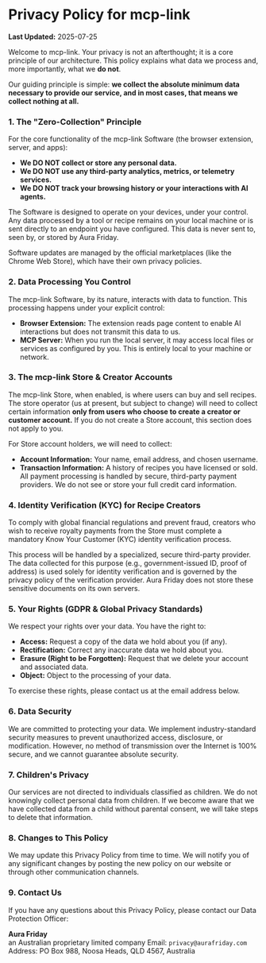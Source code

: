 # Privacy Policy for mcp-link

**Last Updated:** 2025-07-25

Welcome to mcp-link. Your privacy is not an afterthought; it is a core principle of our architecture. This policy explains what data we process and, more importantly, what we **do not**.

Our guiding principle is simple: **we collect the absolute minimum data necessary to provide our service, and in most cases, that means we collect nothing at all.**

### 1. The "Zero-Collection" Principle

For the core functionality of the mcp-link Software (the browser extension, server, and apps):

*   **We DO NOT collect or store any personal data.**
*   **We DO NOT use any third-party analytics, metrics, or telemetry services.**
*   **We DO NOT track your browsing history or your interactions with AI agents.**

The Software is designed to operate on your devices, under your control. Any data processed by a tool or recipe remains on your local machine or is sent directly to an endpoint you have configured. This data is never sent to, seen by, or stored by Aura Friday.

Software updates are managed by the official marketplaces (like the Chrome Web Store), which have their own privacy policies.

### 2. Data Processing You Control

The mcp-link Software, by its nature, interacts with data to function. This processing happens under your explicit control:
*   **Browser Extension:** The extension reads page content to enable AI interactions but does not transmit this data to us.
*   **MCP Server:** When you run the local server, it may access local files or services as configured by you. This is entirely local to your machine or network.

### 3. The mcp-link Store & Creator Accounts

The mcp-link Store, when enabled, is where users can buy and sell recipes.  The store operator (us at present, but subject to change) will need to collect certain information **only from users who choose to create a creator or customer account.** If you do not create a Store account, this section does not apply to you.

For Store account holders, we will need to collect:
*   **Account Information:** Your name, email address, and chosen username.
*   **Transaction Information:** A history of recipes you have licensed or sold. All payment processing is handled by secure, third-party payment providers. We do not see or store your full credit card information.

### 4. Identity Verification (KYC) for Recipe Creators

To comply with global financial regulations and prevent fraud, creators who wish to receive royalty payments from the Store must complete a mandatory Know Your Customer (KYC) identity verification process.

This process will be handled by a specialized, secure third-party provider. The data collected for this purpose (e.g., government-issued ID, proof of address) is used solely for identity verification and is governed by the privacy policy of the verification provider. Aura Friday does not store these sensitive documents on its own servers.

### 5. Your Rights (GDPR & Global Privacy Standards)

We respect your rights over your data. You have the right to:
*   **Access:** Request a copy of the data we hold about you (if any).
*   **Rectification:** Correct any inaccurate data we hold about you.
*   **Erasure (Right to be Forgotten):** Request that we delete your account and associated data.
*   **Object:** Object to the processing of your data.

To exercise these rights, please contact us at the email address below.

### 6. Data Security
We are committed to protecting your data. We implement industry-standard security measures to prevent unauthorized access, disclosure, or modification. However, no method of transmission over the Internet is 100% secure, and we cannot guarantee absolute security.

### 7. Children's Privacy
Our services are not directed to individuals classified as children. We do not knowingly collect personal data from children. If we become aware that we have collected data from a child without parental consent, we will take steps to delete that information.

### 8. Changes to This Policy
We may update this Privacy Policy from time to time. We will notify you of any significant changes by posting the new policy on our website or through other communication channels.

### 9. Contact Us
If you have any questions about this Privacy Policy, please contact our Data Protection Officer:

**Aura Friday**  
an Australian proprietary limited company
Email: `privacy@aurafriday.com`
Address: PO Box 988, Noosa Heads, QLD 4567, Australia
